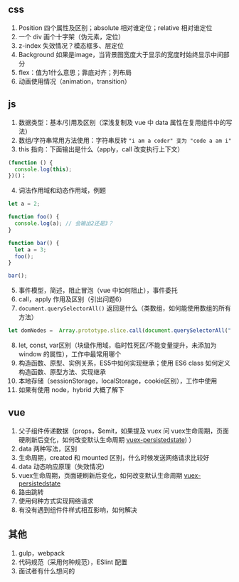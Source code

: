 ## css
1. Position 四个属性及区别；absolute 相对谁定位；relative 相对谁定位
2. 一个 div 画个十字架（伪元素，定位）
3. z-index 失效情况？模态框多、层定位
4. Background 如果是image，当背景图宽度大于显示的宽度时始终显示中间部分
5. flex：值为1什么意思；靠底对齐；列布局
6. 动画使用情况（animation，transition）

## js
1. 数据类型：基本/引用及区别（深浅复制及 vue 中 data 属性在复用组件中的写法）
2. 数组/字符串常用方法使用：字符串反转 `"i am a coder" 变为 "code a am i"`
3. this 指向：下面输出是什么（apply，call 改变执行上下文）
```js
(function () {
  console.log(this);
})()；
```
4. 词法作用域和动态作用域，例题

```js
let a = 2;

function foo() {
  console.log(a); // 会输出2还是3？
}

function bar() {
  let a = 3;
  foo();
}

bar();
```
5. 事件模型，简述，阻止冒泡（vue 中如何阻止），事件委托
6. call，apply 作用及区别（引出问题6）
7. `document.querySelectorAll()` 返回是什么（类数组，如何能使用数组的所有方法）

```js
let domNodes =  Array.prototype.slice.call(document.querySelectorAll(".className"))
```

8. let, const, var区别（块级作用域，临时性死区/不能变量提升，未添加为 window 的属性），工作中最常用哪个
9. 构造函数、原型、实例关系，ES5中如何实现继承；使用 ES6 class 如何定义构造函数、原型方法、实现继承
10. 本地存储（sessionStorage，localStorage，cookie区别），工作中使用
11. 如果有使用 node，hybrid 大概了解下

## vue
1. 父子组件传递数据（props，$emit，如果提及 vuex 问 vuex生命周期，页面硬刷新后变化，如何改变默认生命周期 [vuex-persistedstate](https://github.com/robinvdvleuten/vuex-persistedstate)) ）
2. data 两种写法，区别
3. 生命周期，created 和 mounted 区别，什么时候发送网络请求比较好
4. data 动态响应原理（失效情况）
5. vuex生命周期，页面硬刷新后变化，如何改变默认生命周期 [vuex-persistedstate](https://github.com/robinvdvleuten/vuex-persistedstate)
6. 路由跳转
7. 使用何种方式实现网络请求
8. 有没有遇到组件件样式相互影响，如何解决

## 其他
1. gulp，webpack
2. 代码规范（采用何种规范），ESlint 配置
3. 面试者有什么想问的